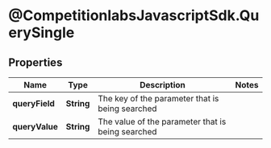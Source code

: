 # @CompetitionlabsJavascriptSdk.QuerySingle

## Properties

Name | Type | Description | Notes
------------ | ------------- | ------------- | -------------
**queryField** | **String** | The key of the parameter that is being searched | 
**queryValue** | **String** | The value of the parameter that is being searched | 


